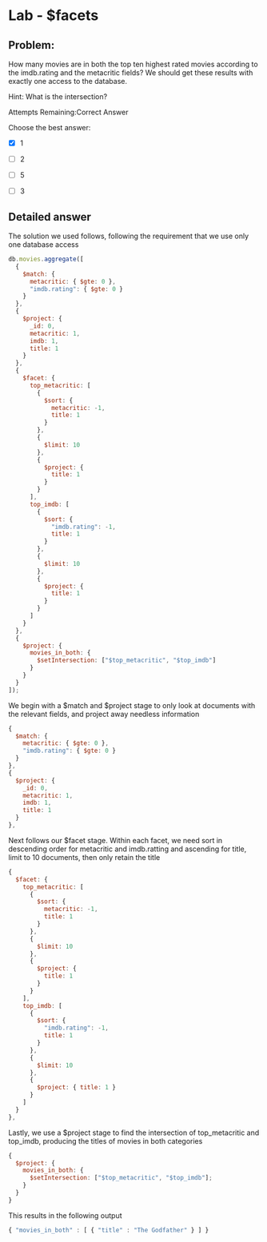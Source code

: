 # Lab - \$facets

## Problem:

How many movies are in both the top ten highest rated movies according to the imdb.rating and the metacritic fields? We should get these results with exactly one access to the database.

Hint: What is the intersection?

Attempts Remaining:Correct Answer

Choose the best answer:

- [x] 1

- [ ] 2

- [ ] 5

- [ ] 3

## Detailed answer

The solution we used follows, following the requirement that we use only one database access

```javascript
db.movies.aggregate([
  {
    $match: {
      metacritic: { $gte: 0 },
      "imdb.rating": { $gte: 0 }
    }
  },
  {
    $project: {
      _id: 0,
      metacritic: 1,
      imdb: 1,
      title: 1
    }
  },
  {
    $facet: {
      top_metacritic: [
        {
          $sort: {
            metacritic: -1,
            title: 1
          }
        },
        {
          $limit: 10
        },
        {
          $project: {
            title: 1
          }
        }
      ],
      top_imdb: [
        {
          $sort: {
            "imdb.rating": -1,
            title: 1
          }
        },
        {
          $limit: 10
        },
        {
          $project: {
            title: 1
          }
        }
      ]
    }
  },
  {
    $project: {
      movies_in_both: {
        $setIntersection: ["$top_metacritic", "$top_imdb"]
      }
    }
  }
]);
```

We begin with a $match and $project stage to only look at documents with the relevant fields, and project away needless information

```javascript
{
  $match: {
    metacritic: { $gte: 0 },
    "imdb.rating": { $gte: 0 }
  }
},
{
  $project: {
    _id: 0,
    metacritic: 1,
    imdb: 1,
    title: 1
  }
},
```

Next follows our \$facet stage. Within each facet, we need sort in descending order for metacritic and imdb.ratting and ascending for title, limit to 10 documents, then only retain the title

```javascript
{
  $facet: {
    top_metacritic: [
      {
        $sort: {
          metacritic: -1,
          title: 1
        }
      },
      {
        $limit: 10
      },
      {
        $project: {
          title: 1
        }
      }
    ],
    top_imdb: [
      {
        $sort: {
          "imdb.rating": -1,
          title: 1
        }
      },
      {
        $limit: 10
      },
      {
        $project: { title: 1 }
      }
    ]
  }
},
```

Lastly, we use a \$project stage to find the intersection of top_metacritic and top_imdb, producing the titles of movies in both categories

```javascript
{
  $project: {
    movies_in_both: {
      $setIntersection: ["$top_metacritic", "$top_imdb"];
    }
  }
}
```

This results in the following output

```javascript
{ "movies_in_both" : [ { "title" : "The Godfather" } ] }
```
